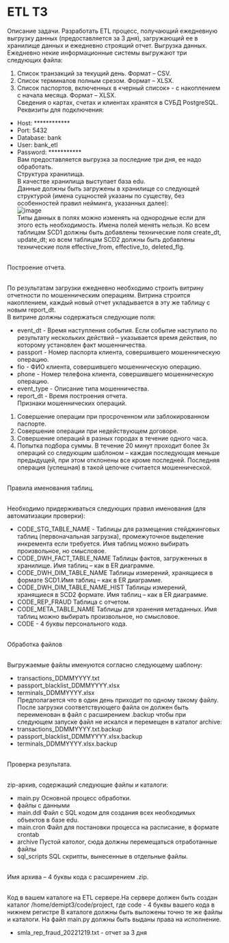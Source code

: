 # ETL ТЗ

Описание задачи.
Разработать ETL процесс, получающий ежедневную выгрузку данных (предоставляется за 3 дня), загружающий ее в хранилище данных и ежедневно
строящий отчет.
Выгрузка данных.
Ежедневно некие информационные системы выгружают три следующих
файла:
1. Список транзакций за текущий день. Формат – CSV.
2. Список терминалов полным срезом. Формат – XLSX.
3. Список паспортов, включенных в «черный список» - с накоплением с начала месяца. Формат – XLSX.
<br>Сведения о картах, счетах и клиентах хранятся в СУБД PostgreSQL. 
<br>Реквизиты для подключения:
- Host: ************
- Port: 5432
- Database: bank
- User: bank_etl
- Password: ***********
<br>Вам предоставляется выгрузка за последние три дня, ее надо обработать.
<br>Структура хранилища.
<br>В качестве хранилища выступает база edu.
<br>Данные должны быть загружены в хранилище со следующей структурой
(имена сущностей указаны по существу, без особенностей правил нейминга,
указанных далее):
<br>![image](https://user-images.githubusercontent.com/99192009/208439832-75388083-61db-4234-bc42-ae97f2584576.png)
<br>Типы данных в полях можно изменять на однородные если для этого есть
необходимость. Имена полей менять нельзя. Ко всем таблицам SCD1 должны быть
добавлены технические поля create_dt, update_dt; ко всем таблицам SCD2
должны быть добавлены технические поля effective_from, effective_to,
deleted_flg.

<br>Построение отчета.

<br>По результатам загрузки ежедневно необходимо строить витрину
отчетности по мошенническим операциям. Витрина строится накоплением,
каждый новый отчет укладывается в эту же таблицу с новым report_dt.
<br>В витрине должны содержаться следующие поля:
- event_dt - Время наступления события. Если событие наступило по
результату нескольких действий – указывается время действия,
по которому установлен факт мошенничества.
- passport - Номер паспорта клиента, совершившего мошенническую
операцию.
- fio - ФИО клиента, совершившего мошенническую операцию.
- phone - Номер телефона клиента, совершившего мошенническую
операцию.
- event_type - Описание типа мошенничества.
- report_dt - Время построения отчета.
<br>Признаки мошеннических операций.
1. Совершение операции при просроченном или заблокированном паспорте.
2. Совершение операции при недействующем договоре.
3. Совершение операций в разных городах в течение одного часа.
4. Попытка подбора суммы. В течение 20 минут проходит более 3х операций со следующим шаблоном – каждая последующая меньше предыдущей, при этом
отклонены все кроме последней. Последняя операция (успешная) в такой цепочке
считается мошеннической.

<br>Правила именования таблиц.

<br>Необходимо придерживаться следующих правил именования (для
автоматизации проверки):
- CODE_STG_TABLE_NAME - Таблицы для размещения
стейджинговых таблиц
(первоначальная загрузка),
промежуточное выделение
инкремента если
требуется.
Имя таблиц можно
выбирать произвольное, но
смысловое.
- CODE_DWH_FACT_TABLE_NAME Таблицы фактов,
загруженных в хранилище.
Имя таблиц – как в ER
диаграмме.
- CODE_DWH_DIM_TABLE_NAME Таблицы измерений,
хранящиеся в формате
SCD1.Имя таблиц – как в ER
диаграмме.
- CODE_DWH_DIM_TABLE_NAME_HIST Таблицы измерений,
хранящиеся в SCD2
формате.
Имя таблиц – как в ER
диаграмме.
- CODE_REP_FRAUD Таблица с отчетом.
- CODE_META_TABLE_NAME Таблицы для хранения
метаданных.
Имя таблиц можно
выбирать произвольное, но
смысловое.
- CODE - 4 буквы персонального кода.

<br>Обработка файлов

<br>Выгружаемые файлы именуются согласно следующему шаблону:
- transactions_DDMMYYYY.txt
- passport_blacklist_DDMMYYYY.xlsx
- terminals_DDMMYYYY.xlsx
<br>Предполагается что в один день приходит по одному такому файлу. После
загрузки соответствующего файла он должен быть переименован в файл с
расширением .backup чтобы при следующем запуске файл не искался и
перемещен в каталог archive:
- transactions_DDMMYYYY.txt.backup
- passport_blacklist_DDMMYYYY.xlsx.backup
- terminals_DDMMYYYY.xlsx.backup

<br>Проверка результата.

<br> zip-архив, содержащий следующие файлы и каталоги:
- main.py 
Основной процесс
обработки.
- файлы с данными 
- main.ddl Файл с SQL кодом для
создания всех
необходимых объектов
в базе edu.
- main.cron 
Файл для постановки процесса на
расписание, в формате
crontab
- archive 
Пустой католог, сюда должны
перемещаться
отработанные файлы
- sql_scripts  SQL
скрипты, вынесенные в
отдельные файлы.

<br>Имя архива – 4 буквы  кода с расширением .zip. 

<br>Код в вашем каталоге на ETL сервере.На сервере  должен быть создан каталог
/home/demipt3/code/project, где code - 4 буквы вашего кода в нижнем
регистре В каталоге должны быть
выложены точно те же файлы и каталоги. На файл main.py должны быть выданы права на исполнение.

- smla_rep_fraud_20221219.txt - отчет за 3 дня
